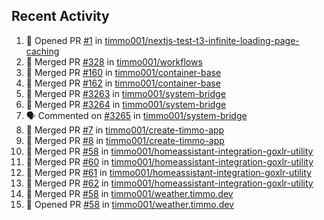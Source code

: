 ## Recent Activity

<!--START_SECTION:activity-->
1. 💪 Opened PR [#1](https://github.com/timmo001/nextjs-test-t3-infinite-loading-page-caching/pull/1) in [timmo001/nextjs-test-t3-infinite-loading-page-caching](https://github.com/timmo001/nextjs-test-t3-infinite-loading-page-caching)
2. 🎉 Merged PR [#328](https://github.com/timmo001/workflows/pull/328) in [timmo001/workflows](https://github.com/timmo001/workflows)
3. 🎉 Merged PR [#160](https://github.com/timmo001/container-base/pull/160) in [timmo001/container-base](https://github.com/timmo001/container-base)
4. 🎉 Merged PR [#162](https://github.com/timmo001/container-base/pull/162) in [timmo001/container-base](https://github.com/timmo001/container-base)
5. 🎉 Merged PR [#3263](https://github.com/timmo001/system-bridge/pull/3263) in [timmo001/system-bridge](https://github.com/timmo001/system-bridge)
6. 🎉 Merged PR [#3264](https://github.com/timmo001/system-bridge/pull/3264) in [timmo001/system-bridge](https://github.com/timmo001/system-bridge)
7. 🗣 Commented on [#3265](https://github.com/timmo001/system-bridge/issues/3265) in [timmo001/system-bridge](https://github.com/timmo001/system-bridge)
8. 🎉 Merged PR [#7](https://github.com/timmo001/create-timmo-app/pull/7) in [timmo001/create-timmo-app](https://github.com/timmo001/create-timmo-app)
9. 🎉 Merged PR [#8](https://github.com/timmo001/create-timmo-app/pull/8) in [timmo001/create-timmo-app](https://github.com/timmo001/create-timmo-app)
10. 🎉 Merged PR [#58](https://github.com/timmo001/homeassistant-integration-goxlr-utility/pull/58) in [timmo001/homeassistant-integration-goxlr-utility](https://github.com/timmo001/homeassistant-integration-goxlr-utility)
11. 🎉 Merged PR [#60](https://github.com/timmo001/homeassistant-integration-goxlr-utility/pull/60) in [timmo001/homeassistant-integration-goxlr-utility](https://github.com/timmo001/homeassistant-integration-goxlr-utility)
12. 🎉 Merged PR [#61](https://github.com/timmo001/homeassistant-integration-goxlr-utility/pull/61) in [timmo001/homeassistant-integration-goxlr-utility](https://github.com/timmo001/homeassistant-integration-goxlr-utility)
13. 🎉 Merged PR [#62](https://github.com/timmo001/homeassistant-integration-goxlr-utility/pull/62) in [timmo001/homeassistant-integration-goxlr-utility](https://github.com/timmo001/homeassistant-integration-goxlr-utility)
14. 🎉 Merged PR [#58](https://github.com/timmo001/weather.timmo.dev/pull/58) in [timmo001/weather.timmo.dev](https://github.com/timmo001/weather.timmo.dev)
15. 💪 Opened PR [#58](https://github.com/timmo001/weather.timmo.dev/pull/58) in [timmo001/weather.timmo.dev](https://github.com/timmo001/weather.timmo.dev)
<!--END_SECTION:activity-->

